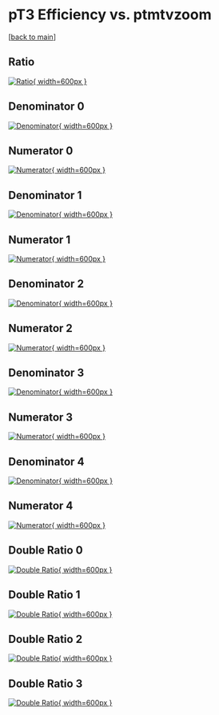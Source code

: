 # pT3 Efficiency vs. ptmtvzoom

[[back to main](./)]



## Ratio

[![Ratio](../mtv/var/pT3_base_11_0_eff_ptmtvzoom.png){ width=600px }](../mtv/var/pT3_base_11_0_eff_ptmtvzoom.pdf)

## Denominator 0

[![Denominator](../mtv/den/pT3_base_11_0_eff_ptmtvzoom_den0.png){ width=600px }](../mtv/den/pT3_base_11_0_eff_ptmtvzoom_den0.pdf)

## Numerator 0

[![Numerator](../mtv/num/pT3_base_11_0_eff_ptmtvzoom_num0.png){ width=600px }](../mtv/num/pT3_base_11_0_eff_ptmtvzoom_num0.pdf)

## Denominator 1

[![Denominator](../mtv/den/pT3_base_11_0_eff_ptmtvzoom_den1.png){ width=600px }](../mtv/den/pT3_base_11_0_eff_ptmtvzoom_den1.pdf)

## Numerator 1

[![Numerator](../mtv/num/pT3_base_11_0_eff_ptmtvzoom_num1.png){ width=600px }](../mtv/num/pT3_base_11_0_eff_ptmtvzoom_num1.pdf)

## Denominator 2

[![Denominator](../mtv/den/pT3_base_11_0_eff_ptmtvzoom_den2.png){ width=600px }](../mtv/den/pT3_base_11_0_eff_ptmtvzoom_den2.pdf)

## Numerator 2

[![Numerator](../mtv/num/pT3_base_11_0_eff_ptmtvzoom_num2.png){ width=600px }](../mtv/num/pT3_base_11_0_eff_ptmtvzoom_num2.pdf)

## Denominator 3

[![Denominator](../mtv/den/pT3_base_11_0_eff_ptmtvzoom_den3.png){ width=600px }](../mtv/den/pT3_base_11_0_eff_ptmtvzoom_den3.pdf)

## Numerator 3

[![Numerator](../mtv/num/pT3_base_11_0_eff_ptmtvzoom_num3.png){ width=600px }](../mtv/num/pT3_base_11_0_eff_ptmtvzoom_num3.pdf)

## Denominator 4

[![Denominator](../mtv/den/pT3_base_11_0_eff_ptmtvzoom_den4.png){ width=600px }](../mtv/den/pT3_base_11_0_eff_ptmtvzoom_den4.pdf)

## Numerator 4

[![Numerator](../mtv/num/pT3_base_11_0_eff_ptmtvzoom_num4.png){ width=600px }](../mtv/num/pT3_base_11_0_eff_ptmtvzoom_num4.pdf)

## Double Ratio 0

[![Double Ratio](../mtv/ratio/pT3_base_11_0_eff_ptmtvzoom_ratio0.png){ width=600px }](../mtv/ratio/pT3_base_11_0_eff_ptmtvzoom_ratio0.pdf)

## Double Ratio 1

[![Double Ratio](../mtv/ratio/pT3_base_11_0_eff_ptmtvzoom_ratio1.png){ width=600px }](../mtv/ratio/pT3_base_11_0_eff_ptmtvzoom_ratio1.pdf)

## Double Ratio 2

[![Double Ratio](../mtv/ratio/pT3_base_11_0_eff_ptmtvzoom_ratio2.png){ width=600px }](../mtv/ratio/pT3_base_11_0_eff_ptmtvzoom_ratio2.pdf)

## Double Ratio 3

[![Double Ratio](../mtv/ratio/pT3_base_11_0_eff_ptmtvzoom_ratio3.png){ width=600px }](../mtv/ratio/pT3_base_11_0_eff_ptmtvzoom_ratio3.pdf)

